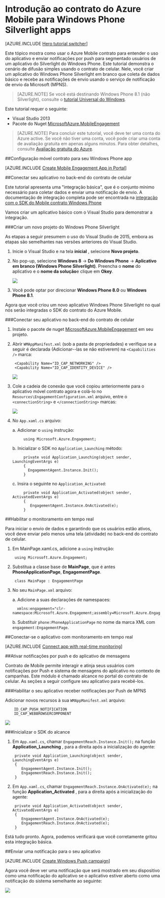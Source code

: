 <properties
    pageTitle="Introdução ao contrato do Azure Mobile para Windows Phone Silverlight apps"
    description="Saiba como usar o Azure Mobile contrato com notificações por push e análises para os aplicativos do Windows Phone Silverlight."
    services="mobile-engagement"
    documentationCenter="windows"
    authors="piyushjo"
    manager="dwrede"
    editor="" />

<tags
    ms.service="mobile-engagement"
    ms.workload="mobile"
    ms.tgt_pltfrm="mobile-windows-phone"
    ms.devlang="dotnet"
    ms.topic="hero-article"
    ms.date="08/19/2016"
    ms.author="piyushjo" />

# <a name="get-started-with-azure-mobile-engagement-for-windows-phone-silverlight-apps"></a>Introdução ao contrato do Azure Mobile para Windows Phone Silverlight apps

[AZURE.INCLUDE [Hero tutorial switcher](../../includes/mobile-engagement-hero-tutorial-switcher.md)]

Este tópico mostra como usar o Azure Mobile contrato para entender o uso do aplicativo e enviar notificações por push para segmentado usuários de um aplicativo do Silverlight do Windows Phone.
Este tutorial demonstra o cenário de difusão simples usando o contrato de celular. Nele, você criar um aplicativo do Windows Phone Silverlight em branco que coleta de dados básico e recebe as notificações de envio usando o serviço de notificação de envio da Microsoft (MPNS).

> [AZURE.NOTE] Se você está destinando Windows Phone 8.1 (não Silverlight), consulte o [tutorial Universal do Windows](mobile-engagement-windows-store-dotnet-get-started.md).

Este tutorial requer o seguinte:

+ Visual Studio 2013
+ Pacote do Nuget [MicrosoftAzure.MobileEngagement]

> [AZURE.NOTE] Para concluir este tutorial, você deve ter uma conta do Azure active. Se você não tiver uma conta, você pode criar uma conta de avaliação gratuita em apenas alguns minutos. Para obter detalhes, consulte [Avaliação gratuita do Azure](https://azure.microsoft.com/pricing/free-trial/?WT.mc_id=A0E0E5C02&amp;returnurl=http%3A%2F%2Fazure.microsoft.com%2Fen-us%2Fdocumentation%2Farticles%2Fmobile-engagement-windows-phone-get-started).

##<a id="setup-azme"></a>Configuração móvel contrato para seu Windows Phone app

[AZURE.INCLUDE [Create Mobile Engagement App in Portal](../../includes/mobile-engagement-create-app-in-portal-new.md)]

##<a id="connecting-app"></a>Conectar seu aplicativo no back-end do contrato de celular

Este tutorial apresenta uma "integração básica", que é o conjunto mínimo necessário para coletar dados e enviar uma notificação de envio. A documentação de integração completa pode ser encontrada na [integração com o SDK do Mobile contrato Windows Phone](mobile-engagement-windows-phone-sdk-overview.md)

Vamos criar um aplicativo básico com o Visual Studio para demonstrar a integração.

###<a name="create-a-new-windows-phone-silverlight-project"></a>Criar um novo projeto do Windows Phone Silverlight

As etapas a seguir presumem o uso do Visual Studio de 2015, embora as etapas são semelhantes nas versões anteriores do Visual Studio. 

1. Inicie o Visual Studio e na tela **inicial** , selecione **Novo projeto**.

2. No pop-up, selecione **Windows 8** -> **Do Windows Phone** -> **Aplicativo em branco (Windows Phone Silverlight)**. Preencha o **nome** do aplicativo e o **nome da solução**e clique em **Okey**.

    ![][1]

3. Você pode optar por direcionar **Windows Phone 8.0** ou **Windows Phone 8.1**.

Agora que você criou um novo aplicativo Windows Phone Silverlight no qual nós serão integradas o SDK do contrato do Azure Mobile.

###<a name="connect-your-app-to-the-mobile-engagement-backend"></a>Conectar seu aplicativo no back-end do contrato de celular

1. Instale o pacote de nuget [MicrosoftAzure.MobileEngagement] em seu projeto.

2. Abrir `WMAppManifest.xml` (sob a pasta de propriedades) e verifique se a seguir é declarada (Adicionar--las se não estiverem) na `<Capabilities />` marca:

        <Capability Name="ID_CAP_NETWORKING" />
        <Capability Name="ID_CAP_IDENTITY_DEVICE" />

    ![][2]

3. Cole a cadeia de conexão que você copiou anteriormente para o aplicativo móvel contrato agora e colá-lo no `Resources\EngagementConfiguration.xml` arquivo, entre o `<connectionString>` e `</connectionString>` marcas:

    ![][3]

4. No `App.xaml.cs` arquivo:

    a. Adicionar o `using` instrução:

            using Microsoft.Azure.Engagement;

    b. Inicializar o SDK no `Application_Launching` método:

            private void Application_Launching(object sender, LaunchingEventArgs e)
            {
              EngagementAgent.Instance.Init();
            }

    c. Insira o seguinte no `Application_Activated`:

            private void Application_Activated(object sender, ActivatedEventArgs e)
            {
               EngagementAgent.Instance.OnActivated(e);
            }

##<a id="monitor"></a>Habilitar o monitoramento em tempo real

Para iniciar o envio de dados e garantindo que os usuários estão ativos, você deve enviar pelo menos uma tela (atividade) no back-end do contrato de celular.

1. Em MainPage.xaml.cs, adicione a `using` instrução:

        using Microsoft.Azure.Engagement;

2. Substitua a classe base de **MainPage**, que é antes **PhoneApplicationPage**, **EngagementPage**.

        class MainPage : EngagementPage 
    
3. No seu `MainPage.xml` arquivo:

    a. Adicione a suas declarações de namespaces:

         xmlns:engagement="clr-namespace:Microsoft.Azure.Engagement;assembly=Microsoft.Azure.Engagement.EngagementAgent.WP"

    b. Substituir `phone:PhoneApplicationPage` no nome da marca XML com `engagement:EngagementPage`.

##<a id="monitor"></a>Conectar-se o aplicativo com monitoramento em tempo real

[AZURE.INCLUDE [Connect app with real-time monitoring](../../includes/mobile-engagement-connect-app-with-monitor.md)]

##<a id="integrate-push"></a>Ativar notificações por push e do aplicativo de mensagens

Contrato de Mobile permite interagir e atinja seus usuários com notificações por Push e sistema de mensagens do aplicativo no contexto de campanhas. Este módulo é chamado alcance no portal do contrato de celular.
As seções a seguir configure seu aplicativo para recebê-los.

###<a name="enable-your-app-to-receive-mpns-push-notifications"></a>Habilitar o seu aplicativo receber notificações por Push de MPNS

Adicionar novos recursos à sua `WMAppManifest.xml` arquivo:

        ID_CAP_PUSH_NOTIFICATION
        ID_CAP_WEBBROWSERCOMPONENT

   ![][5]

###<a name="initialize-the-reach-sdk"></a>Inicializar o SDK do alcance

1. Em `App.xaml.cs`, chamar `EngagementReach.Instance.Init();` na função **Application_Launching** , para a direita após a inicialização do agente:

        private void Application_Launching(object sender, LaunchingEventArgs e)
        {
           EngagementAgent.Instance.Init();
           EngagementReach.Instance.Init();
        }

2. Em `App.xaml.cs`, chamar `EngagementReach.Instance.OnActivated(e);` na função **Application_Activated** , para a direita após a inicialização do agente:

        private void Application_Activated(object sender, ActivatedEventArgs e)
        {
           EngagementAgent.Instance.OnActivated(e);
           EngagementReach.Instance.OnActivated(e);
        }

Está tudo pronto. Agora, podemos verificará que você corretamente gritou esta integração básica.

##<a id="send"></a>Enviar uma notificação para o seu aplicativo

[AZURE.INCLUDE [Create Windows Push campaign](../../includes/mobile-engagement-windows-push-campaign.md)]

Agora você deve ver uma notificação que será mostrado em seu dispositivo como uma notificação do aplicativo se o aplicativo estiver aberto como uma notificação do sistema semelhante ao seguinte: 

![][6]

<!-- URLs. -->
[MicrosoftAzure.MobileEngagement]: http://go.microsoft.com/?linkid=9874664
[Mobile Engagement Windows Phone SDK documentation]: ../mobile-engagement-windows-phone-integrate-engagement/

<!-- Images. -->
[1]: ./media/mobile-engagement-windows-phone-get-started/project-properties.png
[2]: ./media/mobile-engagement-windows-phone-get-started/wmappmanifest-capabilities.png
[3]: ./media/mobile-engagement-windows-phone-get-started/add-connection-string.png
[5]: ./media/mobile-engagement-windows-phone-get-started/reach-capabilities.png
[6]: ./media/mobile-engagement-windows-phone-get-started/push-screenshot.png
